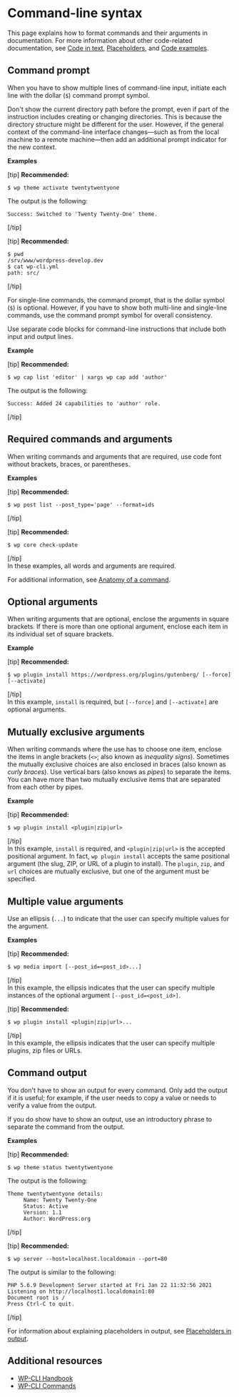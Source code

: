 # Command-line syntax

This page explains how to format commands and their arguments in documentation. For more information about other code-related documentation, see [Code in text](), [Placeholders](), and [Code examples]().

## Command prompt

When you have to show multiple lines of command-line input, initiate each line with the dollar (`$`) command prompt symbol.

Don't show the current directory path before the prompt, even if part of the instruction includes creating or changing directories. This is because the directory structure might be different for the user. However, if the general context of the command-line interface changes—such as from the local machine to a remote machine—then add an additional prompt indicator for the new context.

**Examples**  

[tip] **Recommended:**  
```shell
$ wp theme activate twentytwentyone
```  
The output is the following:

```
Success: Switched to 'Twenty Twenty-One' theme.
```  
[/tip]  

[tip] **Recommended:**  
```shell
$ pwd
/srv/www/wordpress-develop.dev
$ cat wp-cli.yml
path: src/
```  
[/tip]  

For single-line commands, the command prompt, that is the dollar symbol (`$`) is optional. However, if you have to show both multi-line and single-line commands, use the command prompt symbol for overall consistency.

Use separate code blocks for command-line instructions that include both input and output lines.

**Example**  

[tip] **Recommended:**  
```shell
$ wp cap list 'editor' | xargs wp cap add 'author'
```  
The output is the following:

```
Success: Added 24 capabilities to 'author' role.
```  
[/tip]  

## Required commands and arguments

When writing commands and arguments that are required, use code font without brackets, braces, or parentheses.

**Examples**  

[tip] **Recommended:**  
```shell
$ wp post list --post_type='page' --format=ids
```  
[/tip]  

[tip] **Recommended:**  
```shell
$ wp core check-update
```  
[/tip]  
In these examples, all words and arguments are required.

For additional information, see [Anatomy of a command](https://make.wordpress.org/cli/handbook/guides/commands-cookbook/#anatomy-of-a-command).

## Optional arguments

When writing arguments that are optional, enclose the arguments in square brackets. If there is more than one optional argument, enclose each item in its individual set of square brackets.

**Example**  

[tip] **Recommended:**  
```shell
$ wp plugin install https://wordpress.org/plugins/gutenberg/ [--force] [--activate]
```  
[/tip]  
In this example, `install` is required, but `[--force]` and `[--activate]` are optional arguments.

## Mutually exclusive arguments

When writing commands where the use has to choose one item, enclose the items in angle brackets (`<>`; also known as *inequality signs*). Sometimes the mutually exclusive choices are also enclosed in braces (also known as *curly braces*). Use vertical bars (also knows as *pipes*) to separate the items. You can have more than two mutually exclusive items that are separated from each other by pipes.

**Example**  

[tip] **Recommended:**  
```shell
$ wp plugin install <plugin|zip|url>
```  
[/tip]  
In this example, `install` is required, and `<plugin|zip|url>` is the accepted positional argument. In fact, `wp plugin install` accepts the same positional argument (the slug, ZIP, or URL of a plugin to install). The `plugin`, `zip`, and `url` choices are mutually exclusive, but one of the argument must be specified.

## Multiple value arguments

Use an ellipsis (`...`) to indicate that the user can specify multiple values for the argument.

**Examples**  

[tip] **Recommended:**  
```shell
$ wp media import [--post_id=<post_id>...]
```  
[/tip]  
In this example, the ellipsis indicates that the user can specify multiple instances of the optional argument `[--post_id=<post_id>]`.

[tip] **Recommended:**  
```shell
$ wp plugin install <plugin|zip|url>...
```  
[/tip]  
In this example, the ellipsis indicates that the user can specify multiple plugins, zip files or URLs.

## Command output

You don't have to show an output for every command. Only add the output if it is useful; for example, if the user needs to copy a value or needs to verify a value from the output.

If you do show have to show an output, use an introductory phrase to separate the command from the output.

**Examples**  

[tip] **Recommended:**  
```shell
$ wp theme status twentytwentyone
```  
The output is the following:

```
Theme twentytwentyone details:
     Name: Twenty Twenty-One
     Status: Active
     Version: 1.1
     Author: WordPress.org
```  
[/tip]  

[tip] **Recommended:**  
```shell
$ wp server --host=localhost.localdomain --port=80
```  
The output is similar to the following:

```
PHP 5.6.9 Development Server started at Fri Jan 22 11:32:56 2021
Listening on http://localhost1.localdomain1:80
Document root is /
Press Ctrl-C to quit.
```  
[/tip]  

For information about explaining placeholders in output, see [Placeholders in output]().

## Additional resources

- [WP-CLI Handbook](https://make.wordpress.org/cli/handbook/)
- [WP-CLI Commands](https://developer.wordpress.org/cli/commands/)
